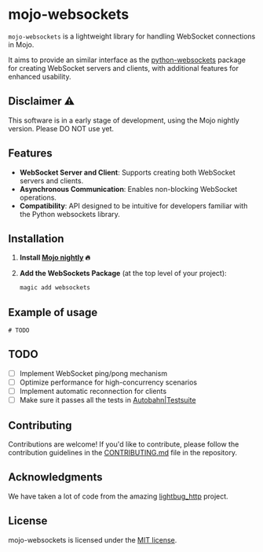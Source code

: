 # mojo-websockets

`mojo-websockets` is a lightweight library for handling WebSocket connections in Mojo. 

It aims to provide an similar interface as the [python-websockets](https://github.com/python-websockets/websockets) package for creating WebSocket servers and clients, with additional features for enhanced usability.

## Disclaimer ⚠️

This software is in a early stage of development, using the Mojo nightly version. Please DO NOT use yet.

## Features

- **WebSocket Server and Client**: Supports creating both WebSocket servers and clients.
- **Asynchronous Communication**: Enables non-blocking WebSocket operations.
- **Compatibility**: API designed to be intuitive for developers familiar with the Python websockets library.

## Installation

1. **Install [Mojo nightly](https://docs.modular.com/mojo/manual/get-started) 🔥**

2. **Add the WebSockets Package** (at the top level of your project):

    ```bash
    magic add websockets
    ```
## Example of usage

```mojo
# TODO
```
## TODO

- [ ] Implement WebSocket ping/pong mechanism
- [ ] Optimize performance for high-concurrency scenarios
- [ ] Implement automatic reconnection for clients
- [ ] Make sure it passes all the tests in [Autobahn|Testsuite](https://github.com/crossbario/autobahn-testsuite/)

## Contributing

Contributions are welcome! If you'd like to contribute, please follow the contribution guidelines in the [CONTRIBUTING.md](CONTRIBUTING.md) file in the repository.

## Acknowledgments

We have taken a lot of code from the amazing [lightbug_http](https://github.com/saviorand/lightbug_http) project.

## License

mojo-websockets is licensed under the [MIT license](LICENSE).
